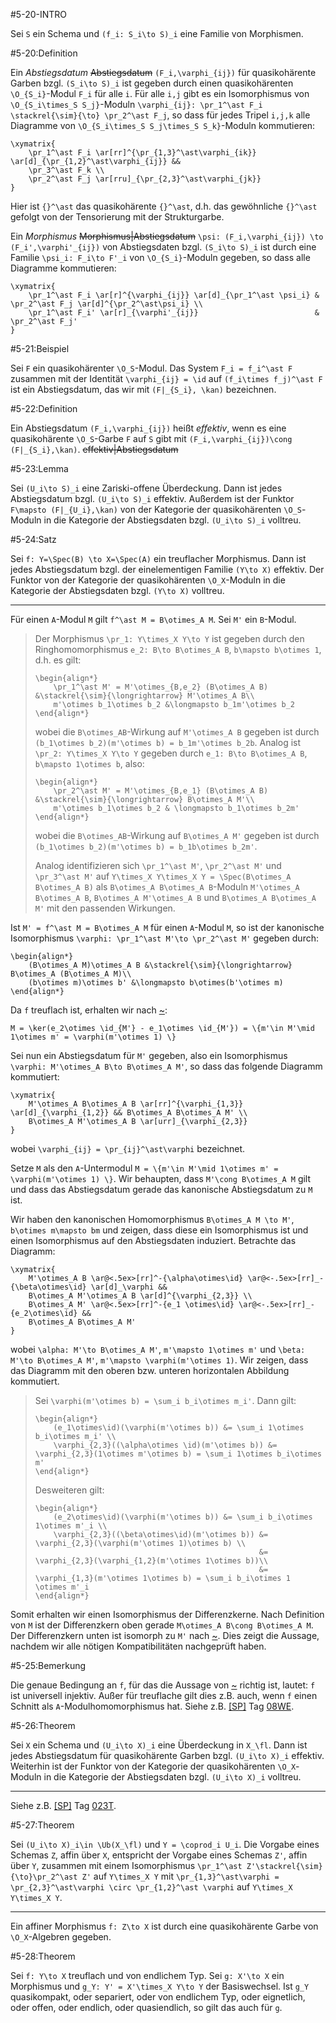 #5-20-INTRO

Sei `S` ein Schema und `(f_i: S_i\to S)_i` eine Familie von Morphismen.

#5-20:Definition

Ein *Abstiegsdatum* ~~Abstiegsdatum~~ `(F_i,\varphi_{ij})` für quasikohärente Garben bzgl. `(S_i\to S)_i` ist gegeben durch einen quasikohärenten `\O_{S_i}`-Modul `F_i` für alle `i`. Für  alle `i,j` gibt es ein Isomorphismus von `\O_{S_i\times_S S_j}`-Moduln `\varphi_{ij}: \pr_1^\ast F_i \stackrel{\sim}{\to} \pr_2^\ast F_j`, so dass für jedes Tripel `i,j,k` alle Diagramme von `\O_{S_i\times_S S_j\times_S S_k}`-Moduln kommutieren:

    \xymatrix{
        \pr_1^\ast F_i \ar[rr]^{\pr_{1,3}^\ast\varphi_{ik}} \ar[d]_{\pr_{1,2}^\ast\varphi_{ij}} &&
        \pr_3^\ast F_k \\
        \pr_2^\ast F_j \ar[rru]_{\pr_{2,3}^\ast\varphi_{jk}}
    }

Hier ist `{}^\ast` das quasikohärente `{}^\ast`, d.h. das gewöhnliche `{}^\ast` gefolgt von der Tensorierung mit der Strukturgarbe.

Ein *Morphismus* ~~Morphismus|Abstiegsdatum~~ `\psi: (F_i,\varphi_{ij}) \to (F_i',\varphi'_{ij})` von Abstiegsdaten bzgl. `(S_i\to S)_i` ist durch eine Familie `\psi_i: F_i\to F'_i` von `\O_{S_i}`-Moduln gegeben, so dass alle Diagramme kommutieren:

    \xymatrix{
        \pr_1^\ast F_i \ar[r]^{\varphi_{ij}} \ar[d]_{\pr_1^\ast \psi_i} & \pr_2^\ast F_j \ar[d]^{\pr_2^\ast\psi_i} \\
        \pr_1^\ast F_i' \ar[r]_{\varphi'_{ij}}                          & \pr_2^\ast F_j'
    }

#5-21:Beispiel

Sei `F` ein quasikohärenter `\O_S`-Modul. Das System `F_i = f_i^\ast F` zusammen mit der Identität `\varphi_{ij} = \id` auf `(f_i\times f_j)^\ast F` ist ein Abstiegsdatum, das wir mit `(F|_{S_i}, \kan)` bezeichnen.

#5-22:Definition

Ein Abstiegsdatum `(F_i,\varphi_{ij})` heißt *effektiv*, wenn es eine quasikohärente `\O_S`-Garbe `F` auf `S` gibt mit `(F_i,\varphi_{ij})\cong (F|_{S_i},\kan)`. ~~effektiv|Abstiegsdatum~~

#5-23:Lemma

Sei `(U_i\to S)_i` eine Zariski-offene Überdeckung. Dann ist jedes Abstiegsdatum bzgl. `(U_i\to S)_i` effektiv. Außerdem ist der Funktor `F\mapsto (F|_{U_i},\kan)` von der Kategorie der quasikohärenten `\O_S`-Moduln in die Kategorie der Abstiegsdaten bzgl. `(U_i\to S)_i` volltreu.

#5-24:Satz

Sei `f: Y=\Spec(B) \to X=\Spec(A)` ein treuflacher Morphismus. Dann ist jedes Abstiegsdatum bzgl. der einelementigen Familie `(Y\to X)` effektiv. Der Funktor von der Kategorie der quasikohärenten `\O_X`-Moduln in die Kategorie der Abstiegsdaten bzgl. `(Y\to X)` volltreu.

---

Für einen `A`-Modul `M` gilt `f^\ast M = B\otimes_A M`. Sei `M'` ein `B`-Modul.

> Der Morphismus `\pr_1: Y\times_X Y\to Y` ist gegeben durch den Ringhomomorphismus `e_2: B\to B\otimes_A B`, `b\mapsto b\otimes 1`, d.h. es gilt:
>
>     \begin{align*}
>         \pr_1^\ast M' = M'\otimes_{B,e_2} (B\otimes_A B) &\stackrel{\sim}{\longrightarrow} M'\otimes_A B\\
>         m'\otimes b_1\otimes b_2 &\longmapsto b_1m'\otimes b_2
>     \end{align*}
>
> wobei die `B\otimes_AB`-Wirkung auf `M'\otimes_A B` gegeben ist durch `(b_1\otimes b_2)(m'\otimes b) = b_1m'\otimes b_2b`. Analog ist `\pr_2: Y\times_X Y\to Y` gegeben durch `e_1: B\to B\otimes_A B`, `b\mapsto 1\otimes b`, also:
>
>     \begin{align*}
>         \pr_2^\ast M' = M'\otimes_{B,e_1} (B\otimes_A B) &\stackrel{\sim}{\longrightarrow} B\otimes_A M'\\
>         m'\otimes b_1\otimes b_2 & \longmapsto b_1\otimes b_2m'
>     \end{align*}
>
> wobei die `B\otimes_AB`-Wirkung auf `B\otimes_A M'` gegeben ist durch `(b_1\otimes b_2)(m'\otimes b) = b_1b\otimes b_2m'`.
>
> Analog identifizieren sich `\pr_1^\ast M'`, `\pr_2^\ast M'` und `\pr_3^\ast M'` auf `Y\times_X Y\times_X Y = \Spec(B\otimes_A B\otimes_A B)` als `B\otimes_A B\otimes_A B`-Moduln `M'\otimes_A B\otimes_A B`, `B\otimes_A M'\otimes_A B` und `B\otimes_A B\otimes_A M'` mit den passenden Wirkungen.

Ist `M' = f^\ast M = B\otimes_A M` für einen `A`-Modul `M`, so ist der kanonische Isomorphismus `\varphi: \pr_1^\ast M'\to \pr_2^\ast M'` gegeben durch:

    \begin{align*}
        (B\otimes_A M)\otimes_A B &\stackrel{\sim}{\longrightarrow} B\otimes_A (B\otimes_A M)\\
        (b\otimes m)\otimes b' &\longmapsto b\otimes(b'\otimes m)
    \end{align*}

Da `f` treuflach ist, erhalten wir nach [~](#5-19):

    M = \ker(e_2\otimes \id_{M'} - e_1\otimes \id_{M'}) = \{m'\in M'\mid 1\otimes m' = \varphi(m'\otimes 1) \}

Sei nun ein Abstiegsdatum für `M'` gegeben, also ein Isomorphismus `\varphi: M'\otimes_A B\to B\otimes_A M'`, so dass das folgende Diagramm kommutiert:

    \xymatrix{
        M'\otimes_A B\otimes_A B \ar[rr]^{\varphi_{1,3}} \ar[d]_{\varphi_{1,2}} && B\otimes_A B\otimes_A M' \\
        B\otimes_A M'\otimes_A B \ar[urr]_{\varphi_{2,3}}
    }

wobei `\varphi_{ij} = \pr_{ij}^\ast\varphi` bezeichnet.

Setze `M` als den `A`-Untermodul `M = \{m'\in M'\mid 1\otimes m' = \varphi(m'\otimes 1) \}`. Wir behaupten, dass `M'\cong B\otimes_A M` gilt und dass das Abstiegsdatum gerade das kanonische Abstiegsdatum zu `M` ist.

Wir haben den kanonischen Homomorphismus `B\otimes_A M \to M'`, `b\otimes m\mapsto bm` und zeigen, dass diese ein Isomorphismus ist und einen Isomorphismus auf den Abstiegsdaten induziert. Betrachte das Diagramm:

    \xymatrix{
        M'\otimes_A B \ar@<.5ex>[rr]^-{\alpha\otimes\id} \ar@<-.5ex>[rr]_-{\beta\otimes\id} \ar[d]_\varphi &&
        B\otimes_A M'\otimes_A B \ar[d]^{\varphi_{2,3}} \\
        B\otimes_A M' \ar@<.5ex>[rr]^-{e_1 \otimes\id} \ar@<-.5ex>[rr]_-{e_2\otimes\id} &&
        B\otimes_A B\otimes_A M'
    }

wobei `\alpha: M'\to B\otimes_A M'`, `m'\mapsto 1\otimes m'` und `\beta: M'\to B\otimes_A M'`, `m'\mapsto \varphi(m'\otimes 1)`. Wir zeigen, dass das Diagramm mit den oberen bzw. unteren horizontalen Abbildung kommutiert.

> Sei `\varphi(m'\otimes b) = \sum_i b_i\otimes m_i'`. Dann gilt:
>
>     \begin{align*}
>         (e_1\otimes\id)(\varphi(m'\otimes b)) &= \sum_i 1\otimes b_i\otimes m_i' \\
>         \varphi_{2,3}((\alpha\otimes \id)(m'\otimes b)) &= \varphi_{2,3}(1\otimes m'\otimes b) = \sum_i 1\otimes b_i\otimes m'
>     \end{align*}
>
> Desweiteren gilt:
>
>     \begin{align*}
>         (e_2\otimes\id)(\varphi(m'\otimes b)) &= \sum_i b_i\otimes 1\otimes m'_i \\
>         \varphi_{2,3}((\beta\otimes\id)(m'\otimes b)) &= \varphi_{2,3}(\varphi(m'\otimes 1)\otimes b) \\
>                                                       &= \varphi_{2,3}(\varphi_{1,2}(m'\otimes 1\otimes b))\\
>                                                       &= \varphi_{1,3}(m'\otimes 1\otimes b) = \sum_i b_i\otimes 1 \otimes m'_i
>     \end{align*}

Somit erhalten wir einen Isomorphismus der Differenzkerne. Nach Definition von `M` ist der Differenzkern oben gerade `M\otimes_A B\cong B\otimes_A M`. Der Differenzkern unten ist isomorph zu `M'` nach [~](#5-19). Dies zeigt die Aussage, nachdem wir alle nötigen Kompatibilitäten nachgeprüft haben.

#5-25:Bemerkung

Die genaue Bedingung an `f`, für das die Aussage von [~](#5-24) richtig ist, lautet: `f` ist universell injektiv. Außer für treuflache gilt dies z.B. auch, wenn `f` einen Schnitt als `A`-Modulhomomorphismus hat. Siehe z.B. [[SP]](#LIT-SP) Tag [08WE](http://stacks.math.columbia.edu/tag/08WE).

#5-26:Theorem

Sei `X` ein Schema und `(U_i\to X)_i` eine Überdeckung in `X_\fl`. Dann ist jedes Abstiegsdatum für quasikohärente Garben bzgl. `(U_i\to X)_i` effektiv. Weiterhin ist der Funktor von der Kategorie der quasikohärenten `\O_X`-Moduln in die Kategorie der Abstiegsdaten bzgl. `(U_i\to X)_i` volltreu.

---

Siehe z.B. [[SP]](#LIT-SP) Tag [023T](http://stacks.math.columbia.edu/tag/023T).

#5-27:Theorem

Sei `(U_i\to X)_i\in \Ub(X_\fl)` und `Y = \coprod_i U_i`. Die Vorgabe eines Schemas `Z`, affin über `X`, entspricht der Vorgabe eines Schemas `Z'`, affin über `Y`, zusammen mit einem Isomorphismus `\pr_1^\ast Z'\stackrel{\sim}{\to}\pr_2^\ast Z'` auf `Y\times_X Y` mit `\pr_{1,3}^\ast\varphi = \pr_{2,3}^\ast\varphi \circ \pr_{1,2}^\ast \varphi` auf `Y\times_X Y\times_X Y`.

---

Ein affiner Morphismus `f: Z\to X` ist durch eine quasikohärente Garbe von `\O_X`-Algebren gegeben.

#5-28:Theorem

Sei `f: Y\to X` treuflach und von endlichem Typ. Sei `g: X'\to X` ein Morphismus und `g_Y: Y' = X'\times_X Y\to Y` der Basiswechsel. Ist `g_Y` quasikompakt, oder separiert, oder von endlichem Typ, oder eignetlich, oder offen, oder endlich, oder quasiendlich, so gilt das auch für `g`.
